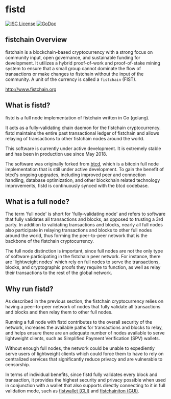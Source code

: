 fistd
====
[![ISC License](http://img.shields.io/badge/license-ISC-blue.svg)](http://copyfree.org)
[![GoDoc](https://img.shields.io/badge/godoc-reference-blue.svg)](http://godoc.org/github.com/fistchain/fistd)

## fistchain Overview

fistchain is a blockchain-based cryptocurrency with a strong focus on community
input, open governance, and sustainable funding for development. It utilizes a
hybrid proof-of-work and proof-of-stake mining system to ensure that a small
group cannot dominate the flow of transactions or make changes to fistchain without
the input of the community.  A unit of the currency is called a `fistchain` (FIST).

http://www.fistchain.org


## What is fistd?

fistd is a full node implementation of fistchain written in Go (golang).

It acts as a fully-validating chain daemon for the fistchain cryptocurrency.  fistd
maintains the entire past transactional ledger of fistchain and allows relaying of
transactions to other fistchain nodes around the world.

This software is currently under active development.  It is extremely stable and
has been in production use since May 2018.

The software was originally forked from [btcd](https://github.com/btcsuite/btcd),
which is a bitcoin full node implementation that is still under active
development.  To gain the benefit of btcd's ongoing upgrades, including improved
peer and connection handling, database optimization, and other blockchain
related technology improvements, fistd is continuously synced with the btcd
codebase.

## What is a full node?

The term 'full node' is short for 'fully-validating node' and refers to software
that fully validates all transactions and blocks, as opposed to trusting a 3rd
party.  In addition to validating transactions and blocks, nearly all full nodes
also participate in relaying transactions and blocks to other full nodes around
the world, thus forming the peer-to-peer network that is the backbone of the
fistchain cryptocurrency.

The full node distinction is important, since full nodes are not the only type
of software participating in the fistchain peer network. For instance, there are
'lightweight nodes' which rely on full nodes to serve the transactions, blocks,
and cryptographic proofs they require to function, as well as relay their
transactions to the rest of the global network.

## Why run fistd?

As described in the previous section, the fistchain cryptocurrency relies on having
a peer-to-peer network of nodes that fully validate all transactions and blocks
and then relay them to other full nodes.

Running a full node with fistd contributes to the overall security of the
network, increases the available paths for transactions and blocks to relay,
and helps ensure there are an adequate number of nodes available to serve
lightweight clients, such as Simplified Payment Verification (SPV) wallets.

Without enough full nodes, the network could be unable to expediently serve
users of lightweight clients which could force them to have to rely on
centralized services that significantly reduce privacy and are vulnerable to
censorship.

In terms of individual benefits, since fistd fully validates every block and
transaction, it provides the highest security and privacy possible when used in
conjunction with a wallet that also supports directly connecting to it in full
validation mode, such as [fistwallet (CLI)](https://github.com/fistchain/fistwallet)
and [fistchainiton (GUI)](https://github.com/fistchain/fistchainiton).
